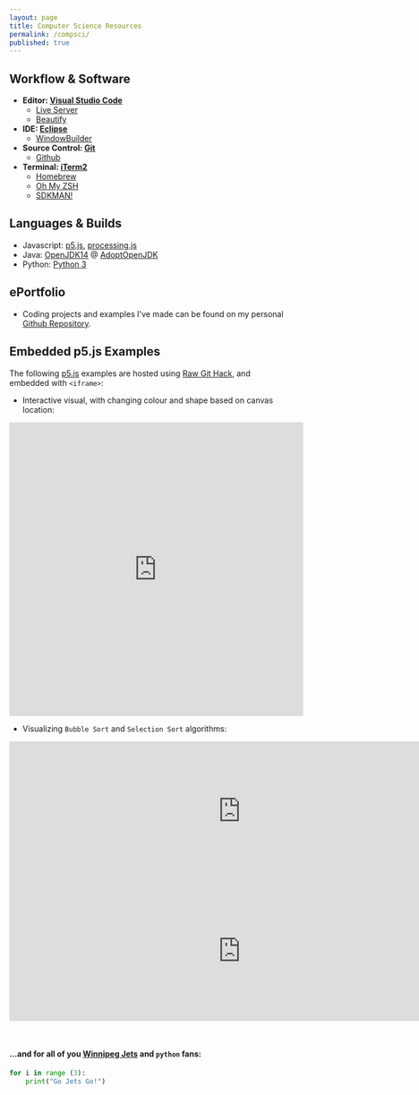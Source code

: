 ```yaml
---
layout: page
title: Computer Science Resources
permalink: /compsci/
published: true
---
```


## Workflow & Software
- **Editor: [Visual Studio Code](https://code.visualstudio.com/)**
    - [Live Server](https://marketplace.visualstudio.com/items?itemName=ritwickdey.LiveServer)
    - [Beautify](https://marketplace.visualstudio.com/items?itemName=HookyQR.beautify)
- **IDE: [Eclipse](https://www.eclipse.org/downloads/)**
    - [WindowBuilder](https://www.eclipse.org/windowbuilder/)
- **Source Control: [Git](https://git-scm.com/)**
    - [Github](https://github.com/)
- **Terminal: [iTerm2](https://www.iterm2.com/)**
    - [Homebrew](https://brew.sh/)
    - [Oh My ZSH](https://ohmyz.sh/)
    - [SDKMAN!](https://sdkman.io/)


## Languages & Builds
- Javascript: [p5.js](https://p5js.org/), [processing.js](http://processingjs.org/)
- Java: [OpenJDK14](https://openjdk.java.net/) @ [AdoptOpenJDK](https://adoptopenjdk.net/)
- Python: [Python 3](https://www.python.org/downloads/)


## ePortfolio
- Coding projects and examples I've made can be found on my personal [Github Repository](https://github.com/mvpoirier/).


## Embedded p5.js Examples
The following [p5.js](https://p5js.org/) examples are hosted using [Raw Git Hack](https://raw.githack.com/), and embedded with `<iframe>`:

- Interactive visual, with changing colour and shape based on canvas location:
<!-- Added extra 25px to width and height to prevent iframe scrolling -->
<iframe 
width="525" height="525"
frameborder="0" 
src="https://raw.githack.com/mvpoirier/Javascript/master/squareCircle/index.html">
</iframe>

- Visualizing `Bubble Sort` and `Selection Sort` algorithms:
<iframe 
width="825" height="250"
frameborder="0" 
src="https://raw.githack.com/mvpoirier/Javascript/master/sortingVisualization/bubbleSort.html">
</iframe>

<iframe 
width="825" height="250"
frameborder="0" 
src="https://raw.githack.com/mvpoirier/Javascript/master/sortingVisualization/selectionSort.html">
</iframe>

<!--Add spacing-->
&nbsp;
#### ...and for all of you [Winnipeg Jets](https://www.nhl.com/jets) and `python` fans:
```python
for i in range (3):
    print("Go Jets Go!")
```
